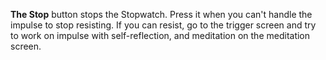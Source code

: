 __The Stop__ button stops the Stopwatch. Press it when you can't handle the impulse to stop resisting. If you can resist, go to the trigger screen and try to work on impulse with self-reflection, and meditation on the meditation screen.
